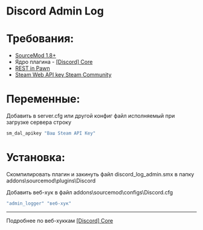 # Discord Admin Log

# Требования:

- [SourceMod 1.8+](https://www.sourcemod.net/downloads.php?branch=stable)
- Ядро плагина - [[Discord] Core](https://hlmod.ru/resources/discord-core.502/)
- [REST in Pawn](https://hlmod.ru/threads/rest-in-pawn.41081/)
- [Steam Web API key Steam Community](https://steamcommunity.com/dev/apikey)

# Переменные:

Добавить в server.cfg или другой конфиг файл исполняемый при загрузке сервера строку
	
```sh
sm_dal_apikey "Ваш Steam API Key"
```

# Установка:

Скомпилировать плагин и закинуть файл discord_log_admin.smx в папку addons\sourcemod\plugins\Discord

Добавить веб-хук в файл addons\sourcemod\configs\Discord.cfg
```sh
"admin_logger" "веб-хук"
```
---
Подробнее по веб-хуккам [[Discord] Core](https://hlmod.ru/threads/discord-core.41406/#post-323669)
